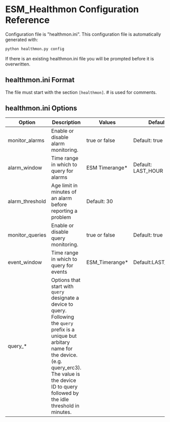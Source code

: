 # ESM_Healthmon Configuration Reference

Configuration file is "healthmon.ini". This configuration file is automatically generated with:
```awk
python healthmon.py config
```
If there is an existing healthmon.ini file you will be prompted before it is overwritten.

## healthmon.ini Format
The file must start with the section `[healthmon]`. # is used for comments. 

## healthmon.ini Options
|Option|Description|Values|Default|
| --- | --- | --- | --- |
|monitor_alarms|Enable or disable alarm monitoring. |true or false|Default: true|
|alarm_window|Time range in which to query for alarms|ESM Timerange*|Default: LAST_HOUR|
|alarm_threshold|Age limit in minutes of an alarm before reporting a problem|Default: 30|
|monitor_queries|Enable or disable query monitoring.|true or false|Default: true|
|event_window|Time range in which to query for events|ESM_Timerange*|Default:LAST_HOUR
|query_* |Options that start with `query` designate a device to query. Following the `query` prefix is a unique but arbitary name for the device. (e.g. query_erc3). The value is the device ID to query followed by the idle threshold in minutes. 
